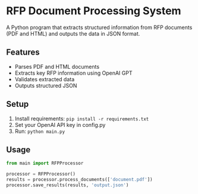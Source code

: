 # RFP Document Processing System

A Python program that extracts structured information from RFP documents (PDF and HTML) and outputs the data in JSON format.

## Features
- Parses PDF and HTML documents
- Extracts key RFP information using OpenAI GPT
- Validates extracted data
- Outputs structured JSON

## Setup
1. Install requirements: `pip install -r requirements.txt`
2. Set your OpenAI API key in config.py
3. Run: `python main.py`

## Usage
```python
from main import RFPProcessor

processor = RFPProcessor()
results = processor.process_documents(['document.pdf'])
processor.save_results(results, 'output.json')
